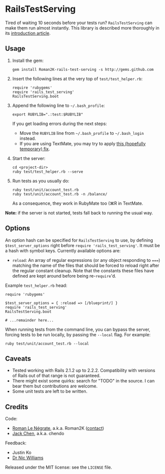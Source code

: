 # RailsTestServing

Tired of waiting 10 seconds before your tests run? `RailsTestServing` can make them run almost instantly. This library is described more thoroughly in its [introduction  article](http://roman.flucti.com/a-test-server-for-rails-applications).

## Usage

1.  Install the gem:

        gem install Roman2K-rails-test-serving -s http://gems.github.com

2.  Insert the following lines at the very top of `test/test_helper.rb`:

        require 'rubygems'
        require 'rails_test_serving'
        RailsTestServing.boot

3.  Append the following line to `~/.bash_profile`:

        export RUBYLIB=".:test:$RUBYLIB"

    If you get loading errors during the next steps:
    * Move the `RUBYLIB` line from `~/.bash_profile` to `~/.bash_login` instead.
    * If you are using TextMate, you may try to apply [this (hopefully temporary) fix](http://roman.flucti.com/textmate-fix-for-relative-require-test_helper).

4.  Start the server:

        cd <project-dir>
        ruby test/test_helper.rb --serve

5.  Run tests as you usually do:

        ruby test/unit/account_test.rb
        ruby test/unit/account_test.rb -n /balance/

    As a consequence, they work in RubyMate too (⌘R in TextMate.

**Note:** if the server is not started, tests fall back to running the usual way.

## Options

An option hash can be specified for `RailsTestServing` to use, by defining `$test_server_options` right before `require 'rails_test_serving'`. It must be a hash with symbol keys. Currently available options are:

*   `reload`: An array of regular expressions (or any object responding to `===`) matching the name of the files that should be forced to reload right after the regular constant cleanup. Note that the constants these files have defined are kept around before being re-`require`'d.

Example `test_helper.rb` head:

    require 'rubygems'

    $test_server_options = { :reload => [/blueprint/] }
    require 'rails_test_serving'
    RailsTestServing.boot

    # ...remainder here...

When running tests from the command line, you can bypass the server, forcing tests to be run locally, by passing the `--local` flag. For example:

    ruby test/unit/account_test.rb --local

## Caveats

*   Tested working with Rails 2.1.2 up to 2.2.2. Compatibility with versions of Rails out of that range is not guaranteed.
*   There might exist some quirks: search for "TODO" in the source. I can bear them but contributions are welcome.
*   Some unit tests are left to be written.

## Credits

Code:

*   [Roman Le Négrate](http://roman.flucti.com), a.k.a. Roman2K ([contact](mailto:roman.lenegrate@gmail.com))
*   [Jack Chen](http://github.com/chendo), a.k.a. chendo

Feedback:

*   Justin Ko
*   [Dr Nic Williams](http://drnicwilliams.com)

Released under the MIT license: see the `LICENSE` file.
